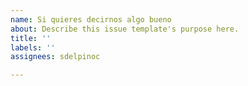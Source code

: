 ```yaml
---
name: Si quieres decirnos algo bueno
about: Describe this issue template's purpose here.
title: ''
labels: ''
assignees: sdelpinoc

---
```



